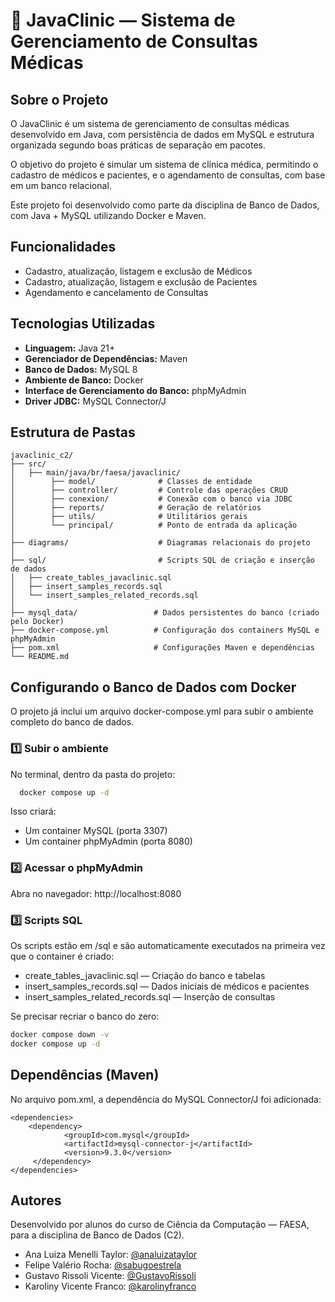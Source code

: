 # 🏥 JavaClinic — Sistema de Gerenciamento de Consultas Médicas

## Sobre o Projeto 

O JavaClinic é um sistema de gerenciamento de consultas médicas desenvolvido em Java, com persistência de dados em MySQL e estrutura organizada segundo boas práticas de separação em pacotes.

O objetivo do projeto é simular um sistema de clínica médica, permitindo o cadastro de médicos e pacientes, e o agendamento de consultas, com base em um banco relacional.

Este projeto foi desenvolvido como parte da disciplina de Banco de Dados, com Java + MySQL utilizando Docker e Maven.


## Funcionalidades

- Cadastro, atualização, listagem e exclusão de Médicos
- Cadastro, atualização, listagem e exclusão de Pacientes
- Agendamento e cancelamento de Consultas


## Tecnologias Utilizadas

- **Linguagem:** Java 21+
- **Gerenciador de Dependências:** Maven
- **Banco de Dados:** MySQL 8
- **Ambiente de Banco:** Docker
- **Interface de Gerenciamento do Banco:** phpMyAdmin
- **Driver JDBC:** MySQL Connector/J


## Estrutura de Pastas

```
javaclinic_c2/
├── src/
│   ├── main/java/br/faesa/javaclinic/
│        ├── model/              # Classes de entidade
│        ├── controller/         # Controle das operações CRUD
│        ├── conexion/           # Conexão com o banco via JDBC
│        ├── reports/            # Geração de relatórios
│        ├── utils/              # Utilitários gerais
│        └── principal/          # Ponto de entrada da aplicação
│
├── diagrams/                    # Diagramas relacionais do projeto
│
├── sql/                         # Scripts SQL de criação e inserção de dados  
│   ├── create_tables_javaclinic.sql
│   ├── insert_samples_records.sql
│   └── insert_samples_related_records.sql
│
├── mysql_data/                 # Dados persistentes do banco (criado pelo Docker)
├── docker-compose.yml          # Configuração dos containers MySQL e phpMyAdmin
├── pom.xml                     # Configurações Maven e dependências
└── README.md
```

## Configurando o Banco de Dados com Docker

O projeto já inclui um arquivo docker-compose.yml para subir o ambiente completo do banco de dados.

### 1️⃣ Subir o ambiente

No terminal, dentro da pasta do projeto:

```bash
  docker compose up -d
```
Isso criará:
- Um container MySQL (porta 3307)
- Um container phpMyAdmin (porta 8080)

### 2️⃣ Acessar o phpMyAdmin

Abra no navegador: http://localhost:8080

### 3️⃣ Scripts SQL
Os scripts estão em /sql e são automaticamente executados na primeira vez que o container é criado:

- create_tables_javaclinic.sql — Criação do banco e tabelas
- insert_samples_records.sql — Dados iniciais de médicos e pacientes
- insert_samples_related_records.sql — Inserção de consultas


Se precisar recriar o banco do zero:
```bash
docker compose down -v
docker compose up -d
```


## Dependências (Maven)

No arquivo pom.xml, a dependência do MySQL Connector/J foi adicionada:

```
<dependencies>
    <dependency>
            <groupId>com.mysql</groupId>
            <artifactId>mysql-connector-j</artifactId>
            <version>9.3.0</version>
     </dependency>
</dependencies>
```
## Autores

Desenvolvido por alunos do curso de Ciência da Computação — FAESA, para a disciplina de Banco de Dados (C2).

- Ana Luiza Menelli Taylor: [@analuizataylor](https://github.com/analuizataylor)
- Felipe Valério Rocha: [@sabugoestrela](https://github.com/sabugoestrela)
- Gustavo Rissoli Vicente: [@GustavoRissoli](https://github.com/GustavoRissoli)
- Karoliny Vicente Franco: [@karolinyfranco](https://github.com/karolinyfranco)
